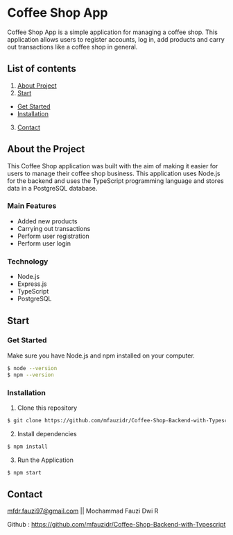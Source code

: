 # Coffee Shop App

Coffee Shop App is a simple application for managing a coffee shop. This application allows users to register accounts, log in, add products and carry out transactions like a coffee shop in general.

## List of contents

1. [About Project](#about-project)
2. [Start](#start)
- [Get Started](#get-started)
- [Installation](#installation)
3. [Contact](#contact)

## About the Project

This Coffee Shop application was built with the aim of making it easier for users to manage their coffee shop business. This application uses Node.js for the backend and uses the TypeScript programming language and stores data in a PostgreSQL database.

### Main Features

- Added new products
- Carrying out transactions
- Perform user registration
- Perform user login

### Technology

- Node.js
- Express.js
- TypeScript
- PostgreSQL

## Start

### Get Started

Make sure you have Node.js and npm installed on your computer.

```bash
$ node --version
$ npm --version
```

### Installation

1. Clone this repository

```bash
$ git clone https://github.com/mfauzidr/Coffee-Shop-Backend-with-Typescript.git
```

2. Install dependencies

```bash
$ npm install
```

3. Run the Application

```bash
$ npm start
```

## Contact

mfdr.fauzi97@gmail.com || Mochammad Fauzi Dwi R

Github : https://github.com/mfauzidr/Coffee-Shop-Backend-with-Typescript
